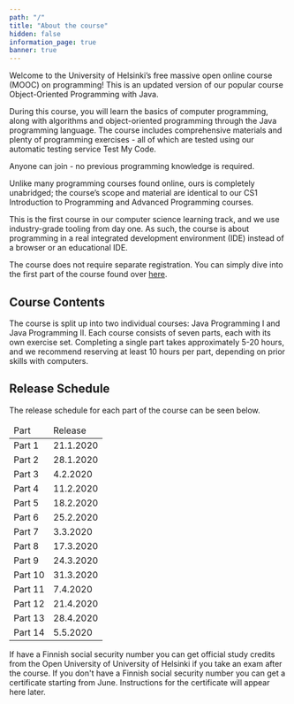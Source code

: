 ```yaml
---
path: "/"
title: "About the course"
hidden: false
information_page: true
banner: true
---
```


Welcome to the University of Helsinki’s free massive open online course (MOOC) on programming! This is an updated version of our popular course Object-Oriented Programming with Java.

During this course, you will learn the basics of computer programming, along with algorithms and object-oriented programming through the Java programming language. The course includes comprehensive materials and plenty of programming exercises - all of which are tested using our automatic testing service Test My Code.

Anyone can join - no previous programming knowledge is required.

Unlike many programming courses found online, ours is completely unabridged; the course’s scope and material are identical to our CS1 Introduction to Programming and Advanced Programming courses.

This is the first course in our computer science learning track, and we use industry-grade tooling from day one. As such, the course is about programming in a real integrated development environment (IDE) instead of a browser or an educational IDE.

The course does not require separate registration. You can simply dive into the first part of the course found over [here](/part-1).

## Course Contents

The course is split up into two individual courses: Java Programming I and Java Programming II. Each course consists of seven parts, each with its own exercise set. Completing a single part takes approximately 5-20 hours, and we recommend reserving at least 10 hours per part, depending on prior skills with computers.

## Release Schedule

The release schedule for each part of the course can be seen below.

<table>
  <thead>
    <tr>
      <td>Part</td>
      <td>Release</td>
    </tr>
  </th>
  <tbody>
    <tr>
      <td>Part 1</td>
      <td>21.1.2020</td>
    </tr>
    <tr>
      <td>Part 2</td>
      <td>28.1.2020</td>
    </tr>
    <tr>
      <td>Part 3</td>
      <td>4.2.2020</td>
    </tr>
    <tr>
      <td>Part 4</td>
      <td>11.2.2020</td>
    </tr>
    <tr>
      <td>Part 5</td>
      <td>18.2.2020</td>
    </tr>
    <tr>
      <td>Part 6</td>
      <td>25.2.2020</td>
    </tr>
    <tr>
      <td>Part 7</td>
      <td>3.3.2020</td>
    </tr>
    <tr>
      <td>Part 8</td>
      <td>17.3.2020</td>
    </tr>
    <tr>
      <td>Part 9</td>
      <td>24.3.2020</td>
    </tr>
    <tr>
      <td>Part 10</td>
      <td>31.3.2020</td>
    </tr>
    <tr>
      <td>Part 11</td>
      <td>7.4.2020</td>
    </tr>
    <tr>
      <td>Part 12</td>
      <td>21.4.2020</td>
    </tr>
    <tr>
      <td>Part 13</td>
      <td>28.4.2020</td>
    </tr>
    <tr>
      <td>Part 14</td>
      <td>5.5.2020</td>
    </tr>
  </tbody>
</table>

If have a Finnish social security number you can get official study credits from the Open University of University of Helsinki if you take an exam after the course. If you don't have a Finnish social security number you can get a certificate starting from June. Instructions for the certificate will appear here later.
